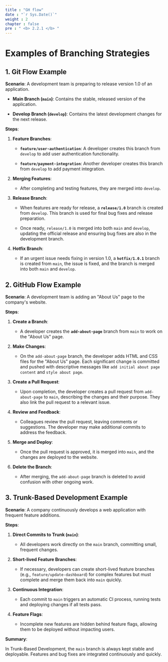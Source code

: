 ```yaml
---
title : "GH flow"
date : "`r Sys.Date()`"
weight : 2
chapter : false
pre : " <b> 2.2.1 </b> "
---
```


# Examples of Branching Strategies


## 1. Git Flow Example


**Scenario**: A development team is preparing to release version 1.0 of an application.


- **Main Branch (`main`)**: Contains the stable, released version of the application.

- **Develop Branch (`develop`)**: Contains the latest development changes for the next release.


**Steps**:


1. **Feature Branches**:

    - **`feature/user-authentication`**: A developer creates this branch from `develop` to add user authentication functionality.

    - **`feature/payment-integration`**: Another developer creates this branch from `develop` to add payment integration.


2. **Merging Features**:

    - After completing and testing features, they are merged into `develop`.


3. **Release Branch**:

    - When features are ready for release, a **`release/1.0`** branch is created from `develop`. This branch is used for final bug fixes and release preparation.

    - Once ready, `release/1.0` is merged into both `main` and `develop`, updating the official release and ensuring bug fixes are also in the development branch.


4. **Hotfix Branch**:

    - If an urgent issue needs fixing in version 1.0, a **`hotfix/1.0.1`** branch is created from `main`, the issue is fixed, and the branch is merged into both `main` and `develop`.


## 2. GitHub Flow Example


**Scenario**: A development team is adding an "About Us" page to the company's website.


**Steps**:


1. **Create a Branch**:

    - A developer creates the **`add-about-page`** branch from `main` to work on the "About Us" page.


2. **Make Changes**:

    - On the `add-about-page` branch, the developer adds HTML and CSS files for the "About Us" page. Each significant change is committed and pushed with descriptive messages like `add initial about page content` and `style about page`.


3. **Create a Pull Request**:

    - Upon completion, the developer creates a pull request from `add-about-page` to `main`, describing the changes and their purpose. They also link the pull request to a relevant issue.


4. **Review and Feedback**:

    - Colleagues review the pull request, leaving comments or suggestions. The developer may make additional commits to address the feedback.


5. **Merge and Deploy**:

    - Once the pull request is approved, it is merged into `main`, and the changes are deployed to the website.


6. **Delete the Branch**:

    - After merging, the `add-about-page` branch is deleted to avoid confusion with other ongoing work.


## 3. Trunk-Based Development Example


**Scenario**: A company continuously develops a web application with frequent feature additions.


**Steps**:


1. **Direct Commits to Trunk (`main`)**:

    - All developers work directly on the `main` branch, committing small, frequent changes.


2. **Short-lived Feature Branches**:

    - If necessary, developers can create short-lived feature branches (e.g., `feature/update-dashboard`) for complex features but must complete and merge them back into `main` quickly.


3. **Continuous Integration**:

    - Each commit to `main` triggers an automatic CI process, running tests and deploying changes if all tests pass.


4. **Feature Flags**:

    - Incomplete new features are hidden behind feature flags, allowing them to be deployed without impacting users.


**Summary**:  

In Trunk-Based Development, the `main` branch is always kept stable and deployable. Features and bug fixes are integrated continuously and quickly.
